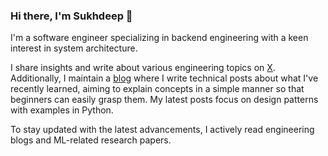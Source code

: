 ### Hi there, I'm Sukhdeep 👋

I'm a software engineer specializing in backend engineering with a keen interest in system architecture.

I share insights and write about various engineering topics on [X](https://x.com/sgillnotes). Additionally, I maintain a [blog](https://sukhdeep.tech/) where I write technical posts about what I've recently learned, aiming to explain concepts in a simple manner so that beginners can easily grasp them. My latest posts focus on design patterns with examples in Python.

To stay updated with the latest advancements, I actively read engineering blogs and ML-related research papers.
